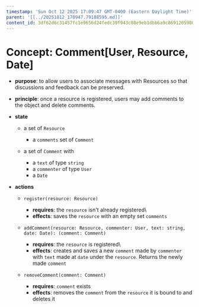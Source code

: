 ```yaml
---
timestamp: 'Sun Oct 12 2025 17:09:47 GMT-0400 (Eastern Daylight Time)'
parent: '[[../20251012_170947.79188595.md]]'
content_id: 3df62d6c31457fc1e9656d24fedc39f943c08e9eb1dbb6a9c8691205900dc0fb
---
```


# Concept: Comment\[User, Resource, Date]

* **purpose**: to allow users to associate messages with Resources so that discussions and feedback can be preserved.

* **principle**: once a resource is registered, users may add comments to the object and delete comments.

* **state**
  * a set of `Resource`
    * a `comments` set of `Comment`

  * a set of `Comment` with
    * a `text` of type `string`
    * a `commenter` of type `User`
    * a `Date`

* **actions**
  * `register(resource: Resource)`
    * **requires**: the `resource` isn't already registered\\
    * **effects**: saves the `resource` with an empty set `comments`

  * `addComment(resource: Resource, commenter: User, text: string, date: Date): (comment: Comment)`
    * **requires**: the `resource` is registered\\
    * **effects**: creates and saves a new `comment` made by `commenter` with `text` made at `date` under the `resource`. Returns the newly made `comment`

  * `removeComment(comment: Comment)`
    * **requires**: `comment` exists
    * **effects**: removes the `comment` from the `resource` it is bound to and deletes it
